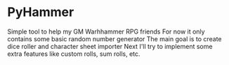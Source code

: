 # PyHammer
Simple tool to help my GM Warhhammer RPG friends
For now it only contains some basic random number generator
The main goal is to create dice roller and character sheet importer
Next I'll try to implement some extra features like custom rolls, sum rolls, etc. 
